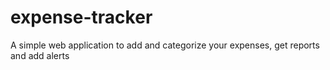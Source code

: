 # expense-tracker
A simple web application to add and categorize your expenses, get reports and add alerts
